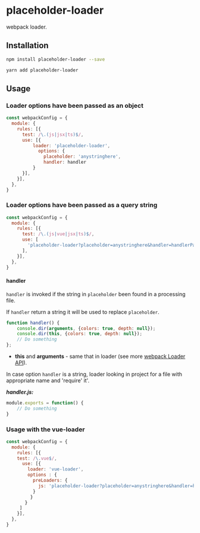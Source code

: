# placeholder-loader
webpack loader.
## Installation
```sh
npm install placeholder-loader --save
```
```sh
yarn add placeholder-loader
```
## Usage
### Loader options have been passed as an object
```js
const webpackConfig = {
  module: {
    rules: [{
      test: /\.(js|jsx|ts)$/,
      use: [{
          loader: 'placeholder-loader',
            options: {
              placeholder: 'anystringhere',
              handler: handler
          }
      }],
    }],
  },
}
````
### Loader options have been passed as a query string
```js
const webpackConfig = {
  module: {
    rules: [{
      test: /\.(js|vue|jsx|ts)$/,
      use: [
        'placeholder-loader?placeholder=anystringhere&handler=handlerPath'
      ],
    }],
  },
}
````
#### handler
`handler` is invoked if the string in `placeholder` been found in a processing file.

If `handler` return a string it will be used to replace `placeholder`.
```js
function handler() {
    console.dir(arguments, {colors: true, depth: null});
    console.dir(this, {colors: true, depth: null});
    // Do something
};
```
* **this** and **arguments** - same that in loader (see more [webpack Loader API](https://webpack.js.org/api/loaders/)).

In case option `handler` is a string, loader looking in project for a file with appropriate name and 'require' it'.

***handler.js:***
```js
module.exports = function() {
    // Do something
}
````
### Usage with the vue-loader
```js
const webpackConfig = {
  module: {
    rules: [{
    test: /\.vue$/,
      use: [{
        loader: 'vue-loader',
        options : {
          preLoaders: {
            js: 'placeholder-loader?placeholder=anystringhere&handler=handlerPath'
          }
         }
       }
     ]
    }],
  },
}
```

